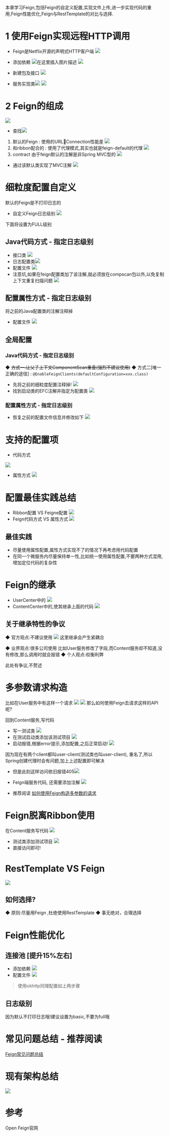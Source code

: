 
本章学习Feign,包括Feign的自定义配置,实现文件上传,进一步实现代码的重用,Feign性能优化,Feign与RestTemplate的对比与选择.

# 1 使用Feign实现远程HTTP调用
- Feign是Netflix开源的声明式HTTP客户端
![](https://img-blog.csdnimg.cn/20191025204118757.png?x-oss-process=image/watermark,type_ZmFuZ3poZW5naGVpdGk,shadow_10,text_SmF2YUVkZ2U=,size_1,color_FFFFFF,t_70)
- 添加依赖
![在这里插入图片描述](https://img-blog.csdnimg.cn/20191025204952758.png?x-oss-process=image/watermark,type_ZmFuZ3poZW5naGVpdGk,shadow_10,text_SmF2YUVkZ2U=,size_1,color_FFFFFF,t_70)
![](https://img-blog.csdnimg.cn/20191025205145890.png?x-oss-process=image/watermark,type_ZmFuZ3poZW5naGVpdGk,shadow_10,text_SmF2YUVkZ2U=,size_1,color_FFFFFF,t_70)

- 新建包及接口
![](https://img-blog.csdnimg.cn/20191025210841456.png?x-oss-process=image/watermark,type_ZmFuZ3poZW5naGVpdGk,shadow_10,text_SmF2YUVkZ2U=,size_1,color_FFFFFF,t_70)
- 服务实现类![](https://img-blog.csdnimg.cn/20191025210953205.png?x-oss-process=image/watermark,type_ZmFuZ3poZW5naGVpdGk,shadow_10,text_SmF2YUVkZ2U=,size_1,color_FFFFFF,t_70)
![](https://img-blog.csdnimg.cn/20191025211050630.png?x-oss-process=image/watermark,type_ZmFuZ3poZW5naGVpdGk,shadow_10,text_SmF2YUVkZ2U=,size_1,color_FFFFFF,t_70)
# 2 Feign的组成
 ![](https://img-blog.csdnimg.cn/20191025212258599.png?x-oss-process=image/watermark,type_ZmFuZ3poZW5naGVpdGk,shadow_10,text_SmF2YUVkZ2U=,size_1,color_FFFFFF,t_70)
 - 查找![](https://img-blog.csdnimg.cn/20191025212925964.png)
1. 默认的Feign : 使用的URLConnection性能差
![](https://img-blog.csdnimg.cn/20191025213120656.png?x-oss-process=image/watermark,type_ZmFuZ3poZW5naGVpdGk,shadow_10,text_SmF2YUVkZ2U=,size_1,color_FFFFFF,t_70)
2. 和ribbon配合的 : 使用了代理模式,其实也就是feign-default的代理
![](https://img-blog.csdnimg.cn/20191025213405205.png?x-oss-process=image/watermark,type_ZmFuZ3poZW5naGVpdGk,shadow_10,text_SmF2YUVkZ2U=,size_1,color_FFFFFF,t_70)
3. contract
由于feign默认的注解是非Spring MVC型的
![](https://img-blog.csdnimg.cn/20191027120749386.png?x-oss-process=image/watermark,type_ZmFuZ3poZW5naGVpdGk,shadow_10,text_SmF2YUVkZ2U=,size_1,color_FFFFFF,t_70)
- 通过该默认类实现了MVC注解
![](https://img-blog.csdnimg.cn/20191027120948785.png?x-oss-process=image/watermark,type_ZmFuZ3poZW5naGVpdGk,shadow_10,text_SmF2YUVkZ2U=,size_1,color_FFFFFF,t_70)

# 细粒度配置自定义
默认的Feign是不打印日志的

- 自定义Feign日志级别
![](https://img-blog.csdnimg.cn/20191027122742733.png?x-oss-process=image/watermark,type_ZmFuZ3poZW5naGVpdGk,shadow_10,text_SmF2YUVkZ2U=,size_1,color_FFFFFF,t_70)

下面将设置为FULL级别

## Java代码方式 - 指定日志级别
- 接口类
![](https://img-blog.csdnimg.cn/20191027123311391.png?x-oss-process=image/watermark,type_ZmFuZ3poZW5naGVpdGk,shadow_10,text_SmF2YUVkZ2U=,size_16,color_FFFFFF,t_70)
- 日志配置类![](https://img-blog.csdnimg.cn/20191027123458373.png?x-oss-process=image/watermark,type_ZmFuZ3poZW5naGVpdGk,shadow_10,text_SmF2YUVkZ2U=,size_16,color_FFFFFF,t_70)
- 配置文件
![](https://img-blog.csdnimg.cn/20191027124148687.png?x-oss-process=image/watermark,type_ZmFuZ3poZW5naGVpdGk,shadow_10,text_SmF2YUVkZ2U=,size_1,color_FFFFFF,t_70)
- 注意坑,如果在feign配置类加了该注解,就必须放在compscan包以外,以免复制上下文重复扫描问题
![](https://img-blog.csdnimg.cn/20191027124609675.png?x-oss-process=image/watermark,type_ZmFuZ3poZW5naGVpdGk,shadow_10,text_SmF2YUVkZ2U=,size_16,color_FFFFFF,t_70)


## 配置属性方式 - 指定日志级别
将之前的Java配置类的注解注释掉

- 配置文件
![](https://img-blog.csdnimg.cn/20191027133543532.png?x-oss-process=image/watermark,type_ZmFuZ3poZW5naGVpdGk,shadow_10,text_SmF2YUVkZ2U=,size_1,color_FFFFFF,t_70)

## 全局配置
### Java代码方式 - 指定日志级别
◆ ~~方式一:让父子上下文ComponentScan重叠(强烈不建议使用)~~ 
◆ 方式二[唯一正确的途径] :
`@EnableFeignClients(defaultConfiguration=xxx.class)`

- 先将之前的细粒度配置注释掉!
![](https://img-blog.csdnimg.cn/20191027133816550.png?x-oss-process=image/watermark,type_ZmFuZ3poZW5naGVpdGk,shadow_10,text_SmF2YUVkZ2U=,size_1,color_FFFFFF,t_70)
- 找到启动类的EFC注解并指定为配置类
![](https://img-blog.csdnimg.cn/20191027134017297.png?x-oss-process=image/watermark,type_ZmFuZ3poZW5naGVpdGk,shadow_10,text_SmF2YUVkZ2U=,size_1,color_FFFFFF,t_70)

### 配置属性方式 - 指定日志级别
- 恢复之前的配置文件信息并修改如下
![](https://img-blog.csdnimg.cn/20191027134547582.png?x-oss-process=image/watermark,type_ZmFuZ3poZW5naGVpdGk,shadow_10,text_SmF2YUVkZ2U=,size_1,color_FFFFFF,t_70)

# 支持的配置项
- 代码方式

![](https://img-blog.csdnimg.cn/20191027134719207.png?x-oss-process=image/watermark,type_ZmFuZ3poZW5naGVpdGk,shadow_10,text_SmF2YUVkZ2U=,size_1,color_FFFFFF,t_70)

- 属性方式
![](https://img-blog.csdnimg.cn/2019102713474860.png?x-oss-process=image/watermark,type_ZmFuZ3poZW5naGVpdGk,shadow_10,text_SmF2YUVkZ2U=,size_1,color_FFFFFF,t_70)
# 配置最佳实践总结
- Ribbon配置 VS Feigne配置
![](https://img-blog.csdnimg.cn/20191027134923667.png?x-oss-process=image/watermark,type_ZmFuZ3poZW5naGVpdGk,shadow_10,text_SmF2YUVkZ2U=,size_1,color_FFFFFF,t_70)
- Feign代码方式 VS 属性方式
![](https://img-blog.csdnimg.cn/2019102713531191.png?x-oss-process=image/watermark,type_ZmFuZ3poZW5naGVpdGk,shadow_10,text_SmF2YUVkZ2U=,size_1,color_FFFFFF,t_70)
## 最佳实践
- 尽量使用属性配置,属性方式实现不了的情况下再考虑用代码配置
- 在同一个微服务内尽量保持单一性,比如统一使用属性配置,不要两种方式混用,增加定位代码的复杂性


# Feign的继承
- UserCenter中的
![](https://img-blog.csdnimg.cn/20191027135557829.png?x-oss-process=image/watermark,type_ZmFuZ3poZW5naGVpdGk,shadow_10,text_SmF2YUVkZ2U=,size_16,color_FFFFFF,t_70)
- ContentCenter中的,使其继承上面的代码
![](https://img-blog.csdnimg.cn/20191027135645564.png?x-oss-process=image/watermark,type_ZmFuZ3poZW5naGVpdGk,shadow_10,text_SmF2YUVkZ2U=,size_16,color_FFFFFF,t_70)

## 关于继承特性的争议
◆ 官方观点:不建议使用
![](https://img-blog.csdnimg.cn/2019102714012733.png?x-oss-process=image/watermark,type_ZmFuZ3poZW5naGVpdGk,shadow_10,text_SmF2YUVkZ2U=,size_1,color_FFFFFF,t_70)
这里继承会产生紧耦合

◆  业界观点:很多公司使用
比如User服务修改了字段,而Content服务却不知道,没有修改,那么调用时就会报错
◆ 个人观点:权衡利弊

此处有争议,不赘述



# 多参数请求构造
比如在User服务中有这样一个请求
![](https://img-blog.csdnimg.cn/20191027140548743.png?x-oss-process=image/watermark,type_ZmFuZ3poZW5naGVpdGk,shadow_10,text_SmF2YUVkZ2U=,size_1,color_FFFFFF,t_70)
![](https://img-blog.csdnimg.cn/20191027140624824.png?x-oss-process=image/watermark,type_ZmFuZ3poZW5naGVpdGk,shadow_10,text_SmF2YUVkZ2U=,size_1,color_FFFFFF,t_70)
那么如何使用Feign去请求这样的API呢?

回到Content服务,写代码
- 写一测试类
![](https://img-blog.csdnimg.cn/20191027140816898.png?x-oss-process=image/watermark,type_ZmFuZ3poZW5naGVpdGk,shadow_10,text_SmF2YUVkZ2U=,size_16,color_FFFFFF,t_70)
- 在测试启动类添加该测试项目
![](https://img-blog.csdnimg.cn/20191027140927640.png?x-oss-process=image/watermark,type_ZmFuZ3poZW5naGVpdGk,shadow_10,text_SmF2YUVkZ2U=,size_1,color_FFFFFF,t_70)
- 启动报错,根据error提示,添加配置,之后正常启动!
![](https://img-blog.csdnimg.cn/20191027141047829.png?x-oss-process=image/watermark,type_ZmFuZ3poZW5naGVpdGk,shadow_10,text_SmF2YUVkZ2U=,size_1,color_FFFFFF,t_70)

因为现在有两个client都叫user-client(测试类也叫user-client), 重名了,所以Spring创建代理时会有问题,加上上述配置即可解决 

- 但是此刻这样访问依旧报错405![](https://img-blog.csdnimg.cn/2019102714135827.png?x-oss-process=image/watermark,type_ZmFuZ3poZW5naGVpdGk,shadow_10,text_SmF2YUVkZ2U=,size_16,color_FFFFFF,t_70)
- Feign端服务代码, 还需要添加注解
![](https://img-blog.csdnimg.cn/20191027141502901.png?x-oss-process=image/watermark,type_ZmFuZ3poZW5naGVpdGk,shadow_10,text_SmF2YUVkZ2U=,size_1,color_FFFFFF,t_70)

- 推荐阅读
[如何使用Feign构造多参数的请求](https://www.imooc.com/article/289000#comment)
# Feign脱离Ribbon使用
在Content服务写代码
![](https://img-blog.csdnimg.cn/20191027142226295.png?x-oss-process=image/watermark,type_ZmFuZ3poZW5naGVpdGk,shadow_10,text_SmF2YUVkZ2U=,size_1,color_FFFFFF,t_70)
- 测试类添加测试项目
![](https://img-blog.csdnimg.cn/20191027142454193.png?x-oss-process=image/watermark,type_ZmFuZ3poZW5naGVpdGk,shadow_10,text_SmF2YUVkZ2U=,size_16,color_FFFFFF,t_70)
- 直接访问即可!

# RestTemplate VS Feign
![](https://img-blog.csdnimg.cn/2019102717150224.png?x-oss-process=image/watermark,type_ZmFuZ3poZW5naGVpdGk,shadow_10,text_SmF2YUVkZ2U=,size_1,color_FFFFFF,t_70)

## 如何选择?
◆ 原则:尽量用Feign ,杜绝使用RestTemplate
◆ 事无绝对，合理选择


# Feign性能优化
## 连接池 [提升15%左右]
- 添加依赖
![](https://img-blog.csdnimg.cn/20191027171924743.png?x-oss-process=image/watermark,type_ZmFuZ3poZW5naGVpdGk,shadow_10,text_SmF2YUVkZ2U=,size_1,color_FFFFFF,t_70)
- 配置文件
![](https://img-blog.csdnimg.cn/20191027172059880.png?x-oss-process=image/watermark,type_ZmFuZ3poZW5naGVpdGk,shadow_10,text_SmF2YUVkZ2U=,size_1,color_FFFFFF,t_70)
> 使用okhttp同理配置如上两步骤

## 日志级别
因为默认不打印日志哦!建议设置为basic,不要为full哦

# 常见问题总结 - 推荐阅读
[Feign常见问题总结](https://www.imooc.com/article/289005)

# 现有架构总结
![](https://img-blog.csdnimg.cn/20191027172518256.png?x-oss-process=image/watermark,type_ZmFuZ3poZW5naGVpdGk,shadow_10,text_SmF2YUVkZ2U=,size_1,color_FFFFFF,t_70)

# 参考
Open Feign官网
